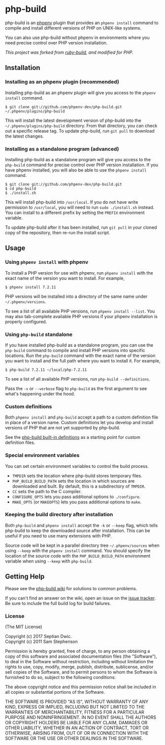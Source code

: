 # php-build

php-build is an [phpenv](https://github.com/sptndc/phpenv) plugin
that provides an `phpenv install` command to compile and install
different versions of PHP on UNIX-like systems.

You can also use php-build without phpenv in environments where you
need precise control over PHP version installation.

_This project was forked from [ruby-build](https://github.com/rbenv/ruby-build),
and modified for PHP._

## Installation

### Installing as an phpenv plugin (recommended)

Installing php-build as an phpenv plugin will give you access to the
`phpenv install` command.

    $ git clone git://github.com/phpenv-dev/php-build.git ~/.phpenv/plugins/php-build

This will install the latest development version of php-build into
the `~/.phpenv/plugins/php-build` directory. From that directory, you
can check out a specific release tag. To update php-build, run `git
pull` to download the latest changes.

### Installing as a standalone program (advanced)

Installing php-build as a standalone program will give you access to
the `php-build` command for precise control over PHP version
installation. If you have phpenv installed, you will also be able to
use the `phpenv install` command.

    $ git clone git://github.com/phpenv-dev/php-build.git
    $ cd php-build
    $ ./install.sh

This will install php-build into `/usr/local`. If you do not have
write permission to `/usr/local`, you will need to run `sudo
./install.sh` instead. You can install to a different prefix by
setting the `PREFIX` environment variable.

To update php-build after it has been installed, run `git pull` in
your cloned copy of the repository, then re-run the install script.

## Usage

### Using `phpenv install` with phpenv

To install a PHP version for use with phpenv, run `phpenv install` with
the exact name of the version you want to install. For example,

    $ phpenv install 7.2.11

PHP versions will be installed into a directory of the same name
under `~/.phpenv/versions`.

To see a list of all available PHP versions, run `phpenv install
--list`. You may also tab-complete available PHP versions if your
phpenv installation is properly configured.

### Using `php-build` standalone

If you have installed php-build as a standalone program, you can use
the `php-build` command to compile and install PHP versions into
specific locations.
Run the `php-build` command with the exact name of the version you
want to install and the full path where you want to install it. For
example,

    $ php-build 7.2.11 ~/local/php-7.2.11

To see a list of all available PHP versions, run `php-build
--definitions`.

Pass the `-v` or `--verbose` flag to `php-build` as the first
argument to see what's happening under the hood.

### Custom definitions

Both `phpenv install` and `php-build` accept a path to a custom
definition file in place of a version name. Custom definitions let you
develop and install versions of PHP that are not yet supported by
php-build.

See the [php-build built-in
definitions](https://github.com/sptndc/php-build/tree/master/share/php-build)
as a starting point for custom definition files.

### Special environment variables

You can set certain environment variables to control the build
process.

* `TMPDIR` sets the location where php-build stores temporary files.
* `PHP_BUILD_BUILD_PATH` sets the location in which sources are
  downloaded and built. By default, this is a subdirectory of
  `TMPDIR`.
* `CC` sets the path to the C compiler.
* `CONFIGURE_OPTS` lets you pass additional options to `./configure`.
* `MAKE_OPTS` (or `MAKEOPTS`) lets you pass additional options to
  `make`.

### Keeping the build directory after installation

Both `php-build` and `phpenv install` accept the `-k` or `--keep`
flag, which tells php-build to keep the downloaded source after
installation. This can be useful if you need to use many extensions
with PHP.

Source code will be kept in a parallel directory tree
`~/.phpenv/sources` when using `--keep` with the `phpenv install`
command. You should specify the location of the source code with the
`PHP_BUILD_BUILD_PATH` environment variable when using `--keep` with
`php-build`.

## Getting Help

Please see the [php-build
wiki](https://github.com/sptndc/php-build/wiki) for solutions to
common problems.

If you can't find an answer on the wiki, open an issue on the [issue
tracker](https://github.com/sptndc/php-build/issues). Be sure to
include the full build log for build failures.

### License

(The MIT License)

Copyright (c) 2017 Septian Dwic.\
Copyright (c) 2011 Sam Stephenson

Permission is hereby granted, free of charge, to any person obtaining
a copy of this software and associated documentation files (the
"Software"), to deal in the Software without restriction, including
without limitation the rights to use, copy, modify, merge, publish,
distribute, sublicense, and/or sell copies of the Software, and to
permit persons to whom the Software is furnished to do so, subject to
the following conditions:

The above copyright notice and this permission notice shall be
included in all copies or substantial portions of the Software.

THE SOFTWARE IS PROVIDED "AS IS", WITHOUT WARRANTY OF ANY KIND,
EXPRESS OR IMPLIED, INCLUDING BUT NOT LIMITED TO THE WARRANTIES OF
MERCHANTABILITY, FITNESS FOR A PARTICULAR PURPOSE AND
NONINFRINGEMENT. IN NO EVENT SHALL THE AUTHORS OR COPYRIGHT HOLDERS BE
LIABLE FOR ANY CLAIM, DAMAGES OR OTHER LIABILITY, WHETHER IN AN ACTION
OF CONTRACT, TORT OR OTHERWISE, ARISING FROM, OUT OF OR IN CONNECTION
WITH THE SOFTWARE OR THE USE OR OTHER DEALINGS IN THE SOFTWARE.
